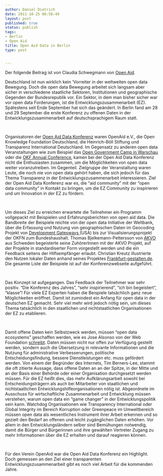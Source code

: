 ```yaml
---
author: Daniel Dietrich
date: 2011-10-25 06:58:49
layout: post
published: true
status: publish
tags:
- Berlin
- Open Aid
title: Open Aid Data in Berlin
type: post


---
```


Der folgende Beitrag ist von Claudia Schwegmann von [Open Aid](http://www.openaid.de/).

Deutschland ist nun wirklich kein 'Vorreiter in der weltweiten open data Bewegung. Doch die open data Bewegung arbeitet sich langsam aber sicher in verschiedene staatliche Sektoren, Institutionen und geographische Gegenden der Bundesrepublik vor. Ein Sektor, in dem man bisher sicher war vor open data Forderungen, ist die Entwicklungszusammenarbeit (EZ). Spätestens seit Ende September hat sich das geändert. In Berlin fand am 28 und 29 September die erste Konferenz zu offenen Daten in der Entwicklungszusammenarbeit auf deutschsprachigem Raum statt.

 

Organisatoren der [Open Aid Data Konferenz](http://openaiddata.de/) waren OpenAid e.V., die Open Knowledge Foundation Deutschland, die Heinrich-Böll Stiftung und Transparenz International Deutschland. Im Gegensatz zu anderen open data Veranstaltungen wie zum Beispiel das [Open Government Camp in Warschau](http://ogdcamp.org/) oder die [OKF Annual Conference](http://okcon.org/2011/after), kamen bei der Open Aid Data Konferenz nicht die Enthusiasten zusammen, um die Möglichkeiten von open data weiter voranzutreiben. Im Gegenteil. Zielgruppe der Veranstaltung waren Leute, die noch nie von open data gehört haben, die sich jedoch für das Thema Transparenz in der Entwicklungszusammenarbeit interessieren. Ziel der Open Aid Data Konferenz war es, die “aid community” mit der “open data community” in Kontakt zu bringen, um die EZ Community zu inspirieren und um Innovation in der EZ zu fördern.

 

Um dieses Ziel zu erreichen erwartete die Teilnehmer ein Programm vollgepackt mit Beispielen und Erfahrungsberichten von open aid data. Die Bandbreite der Beispiele reichte von der open data Initiative der Weltbank, über die Erfassung und Nutzung von geographischen Daten im Geocoding Projekt von [Development Gatesways ](http://www.developmentgateway.org/news/afdb-and-aiddata-geocode-aid-projects)(USA) bis zur Visualisierungsprojekt der OKFN zum Bundeshaushalt. Thomas Bjelkemann-Pettersson von [AKVO](http://www.akvo.org/) aus Schweden begeisterte seine ZuhörerInnen mit der AKVO Projekt, auf der Projekte in standardiserter Form vorgestellt werden und die ein Feedback seitens der Hilfsempfänger erlaubt. Christian Kreutz illustrierte den Nutzen lokaler Daten anhand seines Projektes [Frankfurt-gestalten.de](http://www.frankfurt-gestalten.de/). Die gesamte Liste der Beispiele ist auf der Konferenzwebseite aufgeführt.

 

Das Konzept ist aufgegangen. Das Feedback der Teilnehmer war sehr positiv. “Die Konferenz des Jahres”, “sehr inspirierend”, “ich bin begeistert”, “klasse”! Für viele EZ Experten haben die Beispiele tatsächlich ganz neue Möglichkeiten eröffnet. Damit ist zumindest ein Anfang für open data in der deutschen EZ gemacht. Sehr viel mehr wird jedoch nötig sein, um dieses Thema tatsächlich in den staatlichen und nichtstaatlichen Organisationen der EZ zu etablieren.

 

Damit offene Daten kein Selbstzweck werden, müssen “open data ecosystems” geschaffen werden, wie es Jose Alsonso von der Web Foundation [schreibt](http://www.webfoundation.org/2011/09/open-data-seeing-well-beyond-the-portals/). Daten müssen nicht nur offen zur Verfügung gestellt werden, sondern auch die Übersetzung in relevante Informationen und die Nutzung für administrative Verbesserungen, politische Entscheidungsfindung, bessere Dienstleistungen etc. muss gefördert werden. Von einem der Begründer des Internets, Tim Berners-Lee, stammt die oft zitierte Aussage, dass offene Daten an an der Spitze, in der Mitte und an der Basis einer Behörde oder einer Organisation durchgesetzt werden müssen. Für die EZ heißt dies, das mehr Aufklärungsarbeit sowohl bei Entscheidungsträgern als auch bei Mitarbeiter von staatlichen und nichtstaatlichen Entwicklungshilfeorganisationen nötig ist. Abgeordnete im Ausschuss für wirtschaftliche Zusammenarbeit und Entwicklung müssen verstehen, warum open data ein “game changer” in der Entwicklungspolitik sein kann. Watchdog Organisationen wie Transparency International oder Global Integrity im Bereich Korruption oder Greenpeace im Umweltbereich müssen open data als wesentliches Instrument ihrer Arbeit erkennen und so gezielt den Bedarf an offenen und leicht zugänglichen Daten erhöhen. Vor allem in den Entwicklungsländern selber sind Bemühungen notwendig, damit die Bürger und Bürgerinnen und ihre gewählten Vertreter Zugang zu mehr Informationen über die EZ erhalten und darauf reagieren können.

 

Für den Verein OpenAid war die Open Aid Data Konferenz ein Highlight. Doch gemessen an den Ziel einer transparenten Entwicklungszusammenarbeit gibt es noch viel Arbeit für die kommenden Jahre.

 